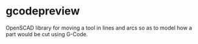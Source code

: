 # gcodepreview
OpenSCAD library for moving a tool in lines and arcs so as to model how a part would be cut using G-Code.
